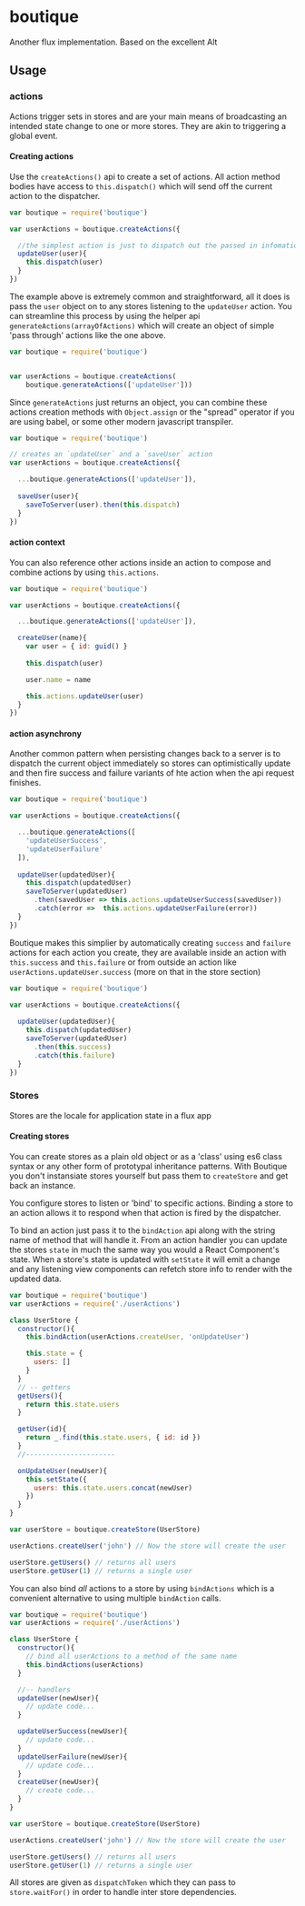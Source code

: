 boutique
=============

Another flux implementation. Based on the excellent Alt

## Usage

### actions

Actions trigger sets in stores and are your main means of broadcasting an intended state change to one or more stores. They are akin to triggering a global event.

#### Creating actions

Use the `createActions()` api to create a set of actions. All action method bodies have access to `this.dispatch()` which will send off the current action to the dispatcher.

```javascript
var boutique = require('boutique')

var userActions = boutique.createActions({

  //the simplest action is just to dispatch out the passed in infomation
  updateUser(user){
    this.dispatch(user)
  }
})

```

The example above is extremely common and straightforward, all it does is pass the `user` object on to any stores listening to the `updateUser` action. You can streamline this process by using the helper api `generateActions(arrayOfActions)` which will create an object of simple 'pass through' actions like the one above.

```js
var boutique = require('boutique')


var userActions = boutique.createActions(
    boutique.generateActions(['updateUser'])) 
```

Since `generateActions` just returns an object, you can combine these actions creation methods with `Object.assign` or the "spread" operator if you are using babel, or some other modern javascript transpiler.

```js
var boutique = require('boutique')

// creates an `updateUser` and a `saveUser` action
var userActions = boutique.createActions({

  ...boutique.generateActions(['updateUser']),
  
  saveUser(user){
    saveToServer(user).then(this.dispatch)
  }
}) 
```

#### action context

You can also reference other actions inside an action to compose and combine actions by using `this.actions`.

```javascript
var boutique = require('boutique')

var userActions = boutique.createActions({

  ...boutique.generateActions(['updateUser']),

  createUser(name){
    var user = { id: guid() }
    
    this.dispatch(user)

    user.name = name

    this.actions.updateUser(user)
  }
})

```

#### action asynchrony

Another common pattern when persisting changes back to a server is to dispatch the current object immediately so stores can optimistically update and then fire success and failure variants of hte action when the api request finishes. 

```js
var boutique = require('boutique')

var userActions = boutique.createActions({

  ...boutique.generateActions([ 
    'updateUserSuccess', 
    'updateUserFailure'
  ]),
  
  updateUser(updatedUser){
    this.dispatch(updatedUser)
    saveToServer(updatedUser)
      .then(savedUser => this.actions.updateUserSuccess(savedUser))
      .catch(error =>  this.actions.updateUserFailure(error))
  }
}) 
```

Boutique makes this simplier by automatically creating `success` and `failure` actions for each action you create, they are available inside an action with `this.success` and `this.failure` or from outside an action like `userActions.updateUser.success` (more on that in the store section)

```js
var boutique = require('boutique')

var userActions = boutique.createActions({
  
  updateUser(updatedUser){
    this.dispatch(updatedUser)
    saveToServer(updatedUser)
      .then(this.success)
      .catch(this.failure)
  }
}) 
```

### Stores

Stores are the locale for application state in a flux app

#### Creating stores

You can create stores as a plain old object or as a 'class' using es6 class syntax or any other form of prototypal inheritance patterns. With Boutique you don't instansiate stores yourself but pass them to `createStore` and get back an instance.

You configure stores to listen or 'bind' to specific actions. Binding a store to an action allows it to respond when that action is fired by the dispatcher.

To bind an action just pass it to the `bindAction` api along with the string name of method that will handle it. From an action handler you can update the stores `state` in much the same way you would a React Component's state. When a store's state is updated with `setState` it will emit a change and any listening view components can refetch store info to render with the updated data.

```js
var boutique = require('boutique')
var userActions = require('./userActions')

class UserStore {
  constructor(){
    this.bindAction(userActions.createUser, 'onUpdateUser')

    this.state = {
      users: []
    }
  }
  // -- getters
  getUsers(){
    return this.state.users
  }

  getUser(id){
    return _.find(this.state.users, { id: id })
  }
  //----------------------

  onUpdateUser(newUser){
    this.setState({
      users: this.state.users.concat(newUser)
    })
  }
}

var userStore = boutique.createStore(UserStore)

userActions.createUser('john') // Now the store will create the user

userStore.getUsers() // returns all users
userStore.getUser(1) // returns a single user

```

You can also bind _all_ actions to a store by using `bindActions` which is a convenient alternative to using multiple `bindAction` calls.

```js
var boutique = require('boutique')
var userActions = require('./userActions')

class UserStore {
  constructor(){
    // bind all userActions to a method of the same name
    this.bindActions(userActions)
  }

  //-- handlers
  updateUser(newUser){
    // update code...
  }

  updateUserSuccess(newUser){
    // update code...
  }
  updateUserFailure(newUser){
    // update code...
  }
  createUser(newUser){
    // create code...
  }
}

var userStore = boutique.createStore(UserStore)

userActions.createUser('john') // Now the store will create the user

userStore.getUsers() // returns all users
userStore.getUser(1) // returns a single user

```

All stores are given as `dispatchToken` which they can pass to `store.waitFor()` in order to handle inter store dependencies.
